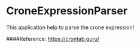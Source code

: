 # CroneExpressionParser
This application help to parse the crone expression!




####Reference: https://crontab.guru/ 